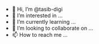 - 👋 Hi, I’m @tasib-digi
- 👀 I’m interested in ...
- 🌱 I’m currently learning ...
- 💞️ I’m looking to collaborate on ...
- 📫 How to reach me ...

<!---
tasib-digi/tasib-digi is a ✨ special ✨ repository because its `README.md` (this file) appears on your GitHub profile.
You can click the Preview link to take a look at your changes.
--->
